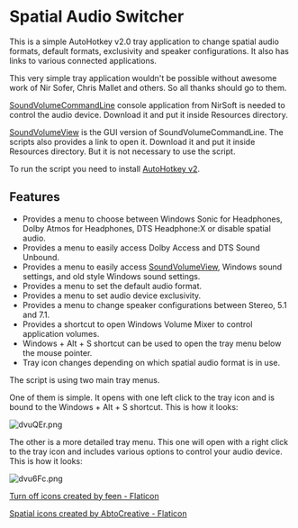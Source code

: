 # Spatial Audio Switcher
This is a simple AutoHotkey v2.0 tray application to change spatial audio formats, default formats, exclusivity and speaker configurations. It also has links to various connected applications.

This very simple tray application wouldn't be possible without awesome work of Nir Sofer, Chris Mallet and others. So all thanks should go to them.

[SoundVolumeCommandLine](https://www.nirsoft.net/utils/sound_volume_command_line.html) console application from NirSoft is needed to control the audio device. Download it and put it inside Resources directory.

[SoundVolumeView](https://www.nirsoft.net/utils/sound_volume_view.html) is the GUI version of SoundVolumeCommandLine. The scripts also provides a link to open it. Download it and put it inside Resources directory. But it is not necessary to use the script.

To run the script you need to install [AutoHotkey v2](https://www.autohotkey.com/).

## Features

* Provides a menu to choose between Windows Sonic for Headphones, Dolby Atmos for Headphones, DTS Headphone:X or disable spatial audio.
* Provides a menu to easily access Dolby Access and DTS Sound Unbound.
* Provides a menu to easily access [SoundVolumeView](https://www.nirsoft.net/utils/sound_volume_view.html), Windows sound settings, and old style Windows sound settings.
* Provides a menu to set the default audio format.
* Provides a menu to set audio device exclusivity.
* Provides a menu to change speaker configurations between Stereo, 5.1 and 7.1.
* Provides a shortcut to open Windows Volume Mixer to control application volumes.
* Windows + Alt + S shortcut can be used to open the tray menu below the mouse pointer.
* Tray icon changes depending on which spatial audio format is in use.

The script is using two main tray menus. 

One of them is simple. It opens with one left click to the tray icon and is bound to the Windows + Alt + S shortcut. This is how it looks:

![dvuQEr.png](https://imgpile.com/images/dvuQEr.png)

The other is a more detailed tray menu. This one will open with a right click to the tray icon and includes various options to control your audio device. This is how it looks:

![dvu6Fc.png](https://imgpile.com/images/dvu6Fc.png)

<a href="https://www.flaticon.com/free-icons/turn-off" title="turn off icons">Turn off icons created by feen - Flaticon</a>

<a href="https://www.flaticon.com/free-icons/spatial" title="spatial icons">Spatial icons created by AbtoCreative - Flaticon</a>
